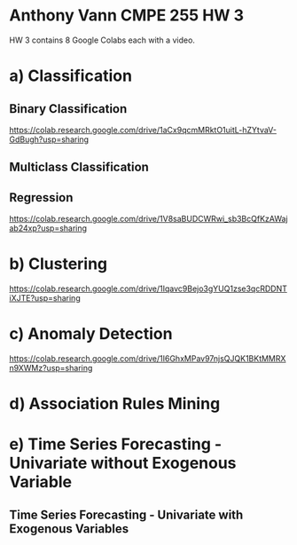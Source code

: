 # Anthony Vann CMPE 255 HW 3
HW 3 contains 8 Google Colabs each with a video.

# a) Classification
## Binary Classification
https://colab.research.google.com/drive/1aCx9qcmMRktO1uitL-hZYtvaV-GdBugh?usp=sharing

## Multiclass Classification


## Regression
https://colab.research.google.com/drive/1V8saBUDCWRwi_sb3BcQfKzAWajab24xp?usp=sharing

# b) Clustering
https://colab.research.google.com/drive/1Iqavc9Bejo3gYUQ1zse3qcRDDNTiXJTE?usp=sharing

# c) Anomaly Detection
https://colab.research.google.com/drive/1I6GhxMPav97njsQJQK1BKtMMRXn9XWMz?usp=sharing

# d) Association Rules Mining

# e) Time Series Forecasting - Univariate without Exogenous Variable

## Time Series Forecasting - Univariate with Exogenous Variables


